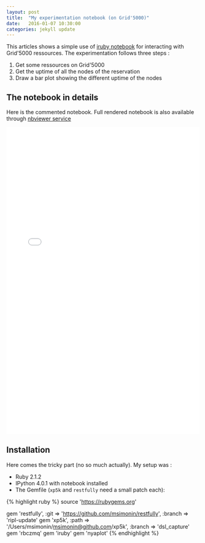 ```yaml
---
layout: post
title:  "My experimentation notebook (on Grid'5000)"
date:   2016-01-07 10:30:00
categories: jekyll update
---
```


This articles shows a simple use of [iruby
notebook](https://github.com/SciRuby/iruby) for interacting with Grid'5000
ressources. The experimentation follows three steps :

1. Get some ressources on Grid'5000 
2. Get the uptime of all the nodes of the reservation
3. Draw a bar plot showing the different uptime of the nodes

## The notebook in details 

Here is the commented notebook.
Full rendered notebook is also available through [nbviewer service](http://nbviewer.ipython.org/github/msimonin/msimonin.github.io/blob/master/notebooks/g5k-uptime.ipynb)

<!-- rendered using nbviewer -->
<iframe width="100%" height="800px" src="/notebooks/g5k-uptime.html" frameborder="0"></iframe>


## Installation

Here comes the tricky part (no so much actually). My setup was : 

* Ruby 2.1.2
* IPython 4.0.1 with notebook installed
* The Gemfile (```xp5k``` and ```restfully``` need a small patch each):

{% highlight ruby %}
source 'https://rubygems.org'

gem 'restfully',
  :git => 'https://github.com/msimonin/restfully',
  :branch => 'ripl-update'
gem 'xp5k',
  :path => '/Users/msimonin/msimonin@github.com/xp5k',
  :branch => 'dsl_capture'
gem 'rbczmq'
gem 'iruby'
gem 'nyaplot'
{% endhighlight %}


